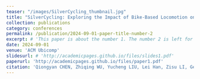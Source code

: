 ```yaml
---
teaser: "/images/SilverCycling_thumbnail.jpg"
title: "SilverCycling: Exploring the Impact of Bike-Based Locomotion on Spatial Orientation for Older Adults in VR"
collection: publications
category: conferences
permalink: /publication/2024-09-01-paper-title-number-2
excerpt: # 'This paper is about the number 1. The number 2 is left for future work.'
date: 2024-09-01
venue: 'ACM Ubicomp'
slidesurl: # 'http://academicpages.github.io/files/slides1.pdf'
paperurl: 'http://academicpages.github.io/files/paper1.pdf'
citation: 'Qiongyan CHEN, Zhiqing WU, Yucheng LIU, Lei Han, Zisu LI, Ge Lin KAN, and Mingming Fan. 2024. SilverCycling: Exploring the Impact of Bike-Based Locomotion on Spatial Orientation for Older Adults in VR. Proc. ACM Interact. Mob. Wearable Ubiquitous Technol. 8, 3, Article 95 (September 2024), 24 pages. https://doi.org/10.1145/3678522.'
---
```


